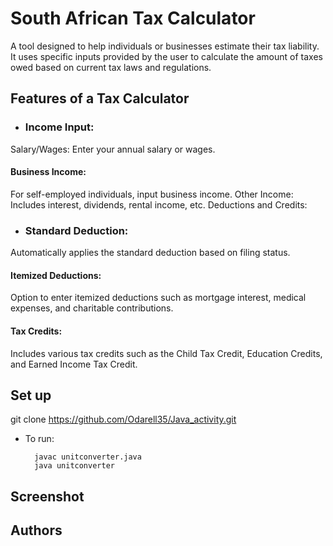 
# South African Tax Calculator

A tool designed to help individuals or businesses estimate their tax liability. It uses specific inputs provided by the user to calculate the amount of taxes owed based on current tax laws and regulations. 








## Features of a Tax Calculator

- ### Income Input:

Salary/Wages: 
Enter your annual salary or wages.

#### Business Income:

For self-employed individuals, input business income.
Other Income: Includes interest, dividends, rental income, etc.
Deductions and Credits:

- ### Standard Deduction: 
Automatically applies the standard deduction based on filing status.

#### Itemized Deductions:
Option to enter itemized deductions such as mortgage interest, medical expenses, and charitable contributions.

#### Tax Credits:
Includes various tax credits such as the Child Tax Credit, Education Credits, and Earned Income Tax Credit.


## Set up

git clone https://github.com/Odarell35/Java_activity.git
- To run:

        javac unitconverter.java
        java unitconverter

## Screenshot
## Authors